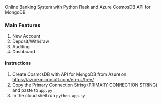 
Online Banking System with Python Flask and Azure CosmosDB API for MongoDB

### Main Features
1. New Account
2. Deposit/Withdraw
3. Auditing
4. Dashboard

#### Instructions
1. Create CosmosDB with API for MongoDB from Azure on https://azure.microsoft.com/en-us/free/
2. Copy the Primary Connection String (PRIMARY CONNECTION STRING) and paste to `app.py`
3. In the cloud shell run
```python app.py```